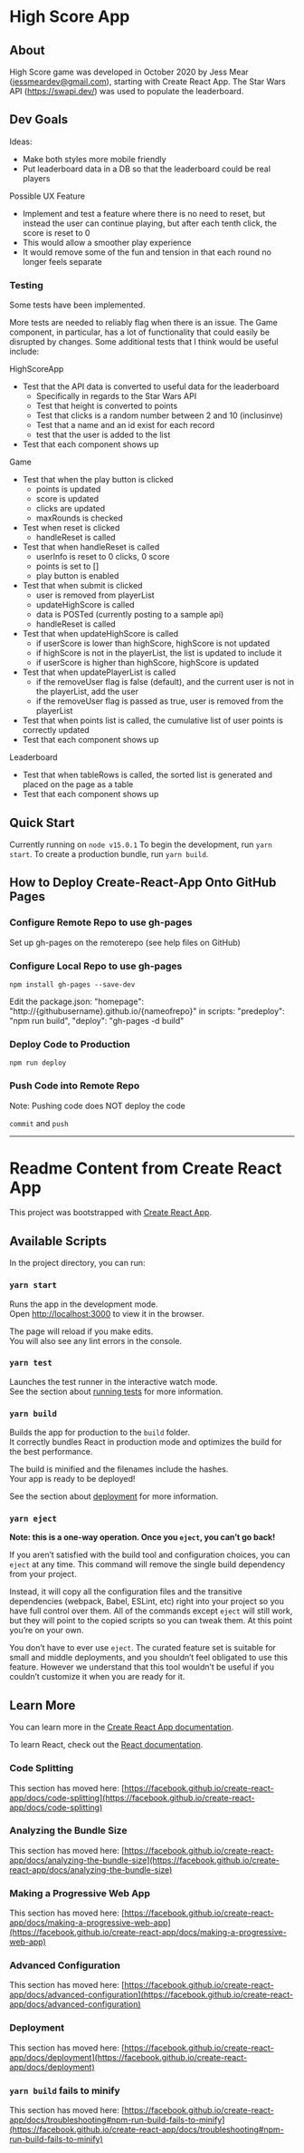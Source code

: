 # High Score App

## About

High Score game was developed in October 2020 by Jess Mear (jessmeardev@gmail.com), starting with Create React App. The Star Wars API (https://swapi.dev/) was used to populate the leaderboard.

## Dev Goals

Ideas:
- Make both styles more mobile friendly
- Put leaderboard data in a DB so that the leaderboard could be real players

Possible UX Feature
- Implement and test a feature where there is no need to reset, but instead the user can continue playing, but after each tenth click, the score is reset to 0
- This would allow a smoother play experience
- It would remove some of the fun and tension in that each round no longer feels separate

### Testing

Some tests have been implemented.

More tests are needed to reliably flag when there is an issue. The Game component, in particular, has a lot of functionality that could easily be disrupted by changes. Some additional tests that I think would be useful include:

HighScoreApp
- Test that the API data is converted to useful data for the leaderboard
  - Specifically in regards to the Star Wars API
  - Test that height is converted to points
  - Test that clicks is a random number between 2 and 10 (inclusinve)
  - Test that a name and an id exist for each record
  - test that the user is added to the list
- Test that each component shows up

Game
- Test that when the play button is clicked
  - points is updated
  - score is updated
  - clicks are updated
  - maxRounds is checked
- Test when reset is clicked
  - handleReset is called
- Test that when handleReset is called
  - userInfo is reset to 0 clicks, 0 score
  - points is set to []
  - play button is enabled
- Test that when submit is clicked
  - user is removed from playerList
  - updateHighScore is called
  - data is POSTed (currently posting to a sample api)
  - handleReset is called
- Test that when updateHighScore is called
  - if userScore is lower than highScore, highScore is not updated
  - if highScore is not in the playerList, the list is updated to include it
  - if userScore is higher than highScore, highScore is updated
- Test that when updatePlayerList is called
  - if the removeUser flag is false (default), and the current user is not in the playerList, add the user
  - if the removeUser flag is passed as true, user is removed from the playerList
- Test that when points list is called, the cumulative list of user points is correctly updated
- Test that each component shows up

Leaderboard
- Test that when tableRows is called, the sorted list is generated and placed on the page as a table
- Test that each component shows up


## Quick Start

Currently running on `node v15.0.1`
To begin the development, run `yarn start`.
To create a production bundle, run `yarn build`.

## How to Deploy Create-React-App Onto GitHub Pages

### Configure Remote Repo to use gh-pages

Set up gh-pages on the remoterepo (see help files on GitHub)

### Configure Local Repo to use gh-pages

`npm install gh-pages --save-dev`

Edit the package.json: "homepage": "http://{githubusername}.github.io/{nameofrepo}" in scripts: "predeploy": "npm run build", "deploy": "gh-pages -d build"

### Deploy Code to Production

`npm run deploy`

### Push Code into Remote Repo

Note: Pushing code does NOT deploy the code

`commit` and `push`


---

# Readme Content from Create React App

This project was bootstrapped with [Create React App](https://github.com/facebook/create-react-app).

## Available Scripts

In the project directory, you can run:

### `yarn start`

Runs the app in the development mode.\
Open [http://localhost:3000](http://localhost:3000) to view it in the browser.

The page will reload if you make edits.\
You will also see any lint errors in the console.

### `yarn test`

Launches the test runner in the interactive watch mode.\
See the section about [running tests](https://facebook.github.io/create-react-app/docs/running-tests) for more information.

### `yarn build`

Builds the app for production to the `build` folder.\
It correctly bundles React in production mode and optimizes the build for the best performance.

The build is minified and the filenames include the hashes.\
Your app is ready to be deployed!

See the section about [deployment](https://facebook.github.io/create-react-app/docs/deployment) for more information.

### `yarn eject`

**Note: this is a one-way operation. Once you `eject`, you can’t go back!**

If you aren’t satisfied with the build tool and configuration choices, you can `eject` at any time. This command will remove the single build dependency from your project.

Instead, it will copy all the configuration files and the transitive dependencies (webpack, Babel, ESLint, etc) right into your project so you have full control over them. All of the commands except `eject` will still work, but they will point to the copied scripts so you can tweak them. At this point you’re on your own.

You don’t have to ever use `eject`. The curated feature set is suitable for small and middle deployments, and you shouldn’t feel obligated to use this feature. However we understand that this tool wouldn’t be useful if you couldn’t customize it when you are ready for it.

## Learn More

You can learn more in the [Create React App documentation](https://facebook.github.io/create-react-app/docs/getting-started).

To learn React, check out the [React documentation](https://reactjs.org/).

### Code Splitting

This section has moved here: [https://facebook.github.io/create-react-app/docs/code-splitting](https://facebook.github.io/create-react-app/docs/code-splitting)

### Analyzing the Bundle Size

This section has moved here: [https://facebook.github.io/create-react-app/docs/analyzing-the-bundle-size](https://facebook.github.io/create-react-app/docs/analyzing-the-bundle-size)

### Making a Progressive Web App

This section has moved here: [https://facebook.github.io/create-react-app/docs/making-a-progressive-web-app](https://facebook.github.io/create-react-app/docs/making-a-progressive-web-app)

### Advanced Configuration

This section has moved here: [https://facebook.github.io/create-react-app/docs/advanced-configuration](https://facebook.github.io/create-react-app/docs/advanced-configuration)

### Deployment

This section has moved here: [https://facebook.github.io/create-react-app/docs/deployment](https://facebook.github.io/create-react-app/docs/deployment)

### `yarn build` fails to minify

This section has moved here: [https://facebook.github.io/create-react-app/docs/troubleshooting#npm-run-build-fails-to-minify](https://facebook.github.io/create-react-app/docs/troubleshooting#npm-run-build-fails-to-minify)
